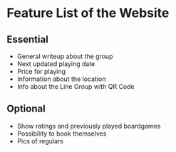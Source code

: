 Feature List of the Website
===========================

Essential
----------

- General writeup about the group
- Next updated playing date
- Price for playing
- Information about the location
- Info about the Line Group with QR Code

Optional
---------
- Show ratings and previously played boardgames
- Possibility to book themselves
- Pics of regulars